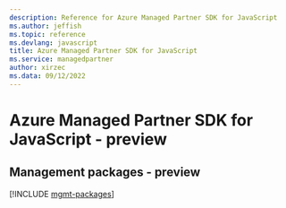 ```yaml
---
description: Reference for Azure Managed Partner SDK for JavaScript
ms.author: jeffish
ms.topic: reference
ms.devlang: javascript
title: Azure Managed Partner SDK for JavaScript
ms.service: managedpartner
author: xirzec
ms.data: 09/12/2022
---
```

# Azure Managed Partner SDK for JavaScript - preview

## Management packages - preview
[!INCLUDE [mgmt-packages](managed-partner-mgmt-index.md)]
